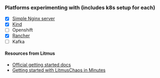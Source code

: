 ### Platforms experimenting with (includes k8s setup for each) 

- [x] [Simple Nginx server](/litmus-chaos/nginx/)
- [x] [Kind](/litmus-chaos/kind/)
- [ ] Openshift
- [x] [Rancher](/litmus-chaos/rancher)
- [ ] Kafka  

#### Resources from Litmus

- [Official getting started docs](https://docs.litmuschaos.io/docs/getstarted/)
- [Getting started with LitmusChaos in Minutes](https://dev.to/uditgaurav/get-started-with-litmuschaos-in-minutes-4ke1)

